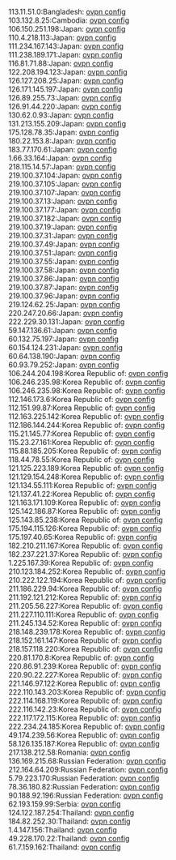 113.11.51.0:Bangladesh: [ovpn config](vpn/113_11_51_0.ovpn)  
103.132.8.25:Cambodia: [ovpn config](vpn/103_132_8_25.ovpn)  
106.150.251.198:Japan: [ovpn config](vpn/106_150_251_198.ovpn)  
110.4.218.113:Japan: [ovpn config](vpn/110_4_218_113.ovpn)  
111.234.167.143:Japan: [ovpn config](vpn/111_234_167_143.ovpn)  
111.238.189.171:Japan: [ovpn config](vpn/111_238_189_171.ovpn)  
116.81.71.88:Japan: [ovpn config](vpn/116_81_71_88.ovpn)  
122.208.194.123:Japan: [ovpn config](vpn/122_208_194_123.ovpn)  
126.127.208.25:Japan: [ovpn config](vpn/126_127_208_25.ovpn)  
126.171.145.197:Japan: [ovpn config](vpn/126_171_145_197.ovpn)  
126.89.255.73:Japan: [ovpn config](vpn/126_89_255_73.ovpn)  
126.91.44.220:Japan: [ovpn config](vpn/126_91_44_220.ovpn)  
130.62.0.93:Japan: [ovpn config](vpn/130_62_0_93.ovpn)  
131.213.155.209:Japan: [ovpn config](vpn/131_213_155_209.ovpn)  
175.128.78.35:Japan: [ovpn config](vpn/175_128_78_35.ovpn)  
180.22.153.8:Japan: [ovpn config](vpn/180_22_153_8.ovpn)  
183.77.170.61:Japan: [ovpn config](vpn/183_77_170_61.ovpn)  
1.66.33.164:Japan: [ovpn config](vpn/1_66_33_164.ovpn)  
218.115.14.57:Japan: [ovpn config](vpn/218_115_14_57.ovpn)  
219.100.37.104:Japan: [ovpn config](vpn/219_100_37_104.ovpn)  
219.100.37.105:Japan: [ovpn config](vpn/219_100_37_105.ovpn)  
219.100.37.107:Japan: [ovpn config](vpn/219_100_37_107.ovpn)  
219.100.37.13:Japan: [ovpn config](vpn/219_100_37_13.ovpn)  
219.100.37.177:Japan: [ovpn config](vpn/219_100_37_177.ovpn)  
219.100.37.182:Japan: [ovpn config](vpn/219_100_37_182.ovpn)  
219.100.37.19:Japan: [ovpn config](vpn/219_100_37_19.ovpn)  
219.100.37.31:Japan: [ovpn config](vpn/219_100_37_31.ovpn)  
219.100.37.49:Japan: [ovpn config](vpn/219_100_37_49.ovpn)  
219.100.37.51:Japan: [ovpn config](vpn/219_100_37_51.ovpn)  
219.100.37.55:Japan: [ovpn config](vpn/219_100_37_55.ovpn)  
219.100.37.58:Japan: [ovpn config](vpn/219_100_37_58.ovpn)  
219.100.37.86:Japan: [ovpn config](vpn/219_100_37_86.ovpn)  
219.100.37.87:Japan: [ovpn config](vpn/219_100_37_87.ovpn)  
219.100.37.96:Japan: [ovpn config](vpn/219_100_37_96.ovpn)  
219.124.62.25:Japan: [ovpn config](vpn/219_124_62_25.ovpn)  
220.247.20.66:Japan: [ovpn config](vpn/220_247_20_66.ovpn)  
222.229.30.131:Japan: [ovpn config](vpn/222_229_30_131.ovpn)  
59.147.136.61:Japan: [ovpn config](vpn/59_147_136_61.ovpn)  
60.132.75.197:Japan: [ovpn config](vpn/60_132_75_197.ovpn)  
60.154.124.231:Japan: [ovpn config](vpn/60_154_124_231.ovpn)  
60.64.138.190:Japan: [ovpn config](vpn/60_64_138_190.ovpn)  
60.93.79.252:Japan: [ovpn config](vpn/60_93_79_252.ovpn)  
106.244.204.198:Korea Republic of: [ovpn config](vpn/106_244_204_198.ovpn)  
106.246.235.98:Korea Republic of: [ovpn config](vpn/106_246_235_98.ovpn)  
106.246.235.98:Korea Republic of: [ovpn config](vpn/106_246_235_98.ovpn)  
112.146.173.6:Korea Republic of: [ovpn config](vpn/112_146_173_6.ovpn)  
112.151.99.87:Korea Republic of: [ovpn config](vpn/112_151_99_87.ovpn)  
112.163.225.142:Korea Republic of: [ovpn config](vpn/112_163_225_142.ovpn)  
112.186.144.244:Korea Republic of: [ovpn config](vpn/112_186_144_244.ovpn)  
115.21.145.77:Korea Republic of: [ovpn config](vpn/115_21_145_77.ovpn)  
115.23.27.161:Korea Republic of: [ovpn config](vpn/115_23_27_161.ovpn)  
115.88.185.205:Korea Republic of: [ovpn config](vpn/115_88_185_205.ovpn)  
118.44.78.55:Korea Republic of: [ovpn config](vpn/118_44_78_55.ovpn)  
121.125.223.189:Korea Republic of: [ovpn config](vpn/121_125_223_189.ovpn)  
121.129.154.248:Korea Republic of: [ovpn config](vpn/121_129_154_248.ovpn)  
121.134.55.111:Korea Republic of: [ovpn config](vpn/121_134_55_111.ovpn)  
121.137.41.22:Korea Republic of: [ovpn config](vpn/121_137_41_22.ovpn)  
121.163.171.109:Korea Republic of: [ovpn config](vpn/121_163_171_109.ovpn)  
125.142.186.87:Korea Republic of: [ovpn config](vpn/125_142_186_87.ovpn)  
125.143.85.238:Korea Republic of: [ovpn config](vpn/125_143_85_238.ovpn)  
175.194.115.126:Korea Republic of: [ovpn config](vpn/175_194_115_126.ovpn)  
175.197.40.65:Korea Republic of: [ovpn config](vpn/175_197_40_65.ovpn)  
182.210.211.167:Korea Republic of: [ovpn config](vpn/182_210_211_167.ovpn)  
182.237.221.37:Korea Republic of: [ovpn config](vpn/182_237_221_37.ovpn)  
1.225.167.39:Korea Republic of: [ovpn config](vpn/1_225_167_39.ovpn)  
210.123.184.252:Korea Republic of: [ovpn config](vpn/210_123_184_252.ovpn)  
210.222.122.194:Korea Republic of: [ovpn config](vpn/210_222_122_194.ovpn)  
211.186.229.94:Korea Republic of: [ovpn config](vpn/211_186_229_94.ovpn)  
211.192.121.212:Korea Republic of: [ovpn config](vpn/211_192_121_212.ovpn)  
211.205.56.227:Korea Republic of: [ovpn config](vpn/211_205_56_227.ovpn)  
211.227.110.111:Korea Republic of: [ovpn config](vpn/211_227_110_111.ovpn)  
211.245.134.52:Korea Republic of: [ovpn config](vpn/211_245_134_52.ovpn)  
218.148.239.178:Korea Republic of: [ovpn config](vpn/218_148_239_178.ovpn)  
218.152.161.147:Korea Republic of: [ovpn config](vpn/218_152_161_147.ovpn)  
218.157.118.220:Korea Republic of: [ovpn config](vpn/218_157_118_220.ovpn)  
220.81.170.8:Korea Republic of: [ovpn config](vpn/220_81_170_8.ovpn)  
220.86.91.239:Korea Republic of: [ovpn config](vpn/220_86_91_239.ovpn)  
220.90.22.227:Korea Republic of: [ovpn config](vpn/220_90_22_227.ovpn)  
221.146.97.122:Korea Republic of: [ovpn config](vpn/221_146_97_122.ovpn)  
222.110.143.203:Korea Republic of: [ovpn config](vpn/222_110_143_203.ovpn)  
222.114.168.119:Korea Republic of: [ovpn config](vpn/222_114_168_119.ovpn)  
222.116.142.23:Korea Republic of: [ovpn config](vpn/222_116_142_23.ovpn)  
222.117.172.115:Korea Republic of: [ovpn config](vpn/222_117_172_115.ovpn)  
222.234.24.185:Korea Republic of: [ovpn config](vpn/222_234_24_185.ovpn)  
49.174.239.56:Korea Republic of: [ovpn config](vpn/49_174_239_56.ovpn)  
58.126.135.187:Korea Republic of: [ovpn config](vpn/58_126_135_187.ovpn)  
217.138.212.58:Romania: [ovpn config](vpn/217_138_212_58.ovpn)  
136.169.215.68:Russian Federation: [ovpn config](vpn/136_169_215_68.ovpn)  
212.164.64.209:Russian Federation: [ovpn config](vpn/212_164_64_209.ovpn)  
5.79.223.170:Russian Federation: [ovpn config](vpn/5_79_223_170.ovpn)  
78.36.180.82:Russian Federation: [ovpn config](vpn/78_36_180_82.ovpn)  
90.188.92.196:Russian Federation: [ovpn config](vpn/90_188_92_196.ovpn)  
62.193.159.99:Serbia: [ovpn config](vpn/62_193_159_99.ovpn)  
124.122.187.254:Thailand: [ovpn config](vpn/124_122_187_254.ovpn)  
184.82.252.30:Thailand: [ovpn config](vpn/184_82_252_30.ovpn)  
1.4.147.156:Thailand: [ovpn config](vpn/1_4_147_156.ovpn)  
49.228.170.22:Thailand: [ovpn config](vpn/49_228_170_22.ovpn)  
61.7.159.162:Thailand: [ovpn config](vpn/61_7_159_162.ovpn)  
